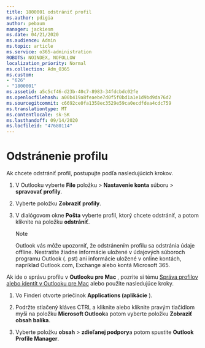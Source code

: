 ```yaml
---
title: 1800001 odstrániť profil
ms.author: pdigia
author: pebaum
manager: jackiesm
ms.date: 04/21/2020
ms.audience: Admin
ms.topic: article
ms.service: o365-administration
ROBOTS: NOINDEX, NOFOLLOW
localization_priority: Normal
ms.collection: Adm_O365
ms.custom:
- "626"
- "1800001"
ms.assetid: a5c5cf46-d23b-40c7-8983-34fdcbdc02fe
ms.openlocfilehash: a00b419a8feaebe7d0f5f0bd1a1e1d9bd9da76d2
ms.sourcegitcommit: c6692ce0fa1358ec3529e59ca0ecdfdea4cdc759
ms.translationtype: MT
ms.contentlocale: sk-SK
ms.lasthandoff: 09/14/2020
ms.locfileid: "47680114"
---
```

# <a name="delete-a-profile"></a>Odstránenie profilu

Ak chcete odstrániť profil, postupujte podľa nasledujúcich krokov.
  
1. V Outlooku vyberte **File** položku \> **Nastavenie konta** súboru \> **spravovať profily**.

2. Vyberte položku **Zobraziť profily**.

3. V dialógovom okne **Pošta** vyberte profil, ktorý chcete odstrániť, a potom kliknite na položku **odstrániť**.

    > [!NOTE]
    > Outlook vás môže upozorniť, že odstránením profilu sa odstránia údaje offline. Nestratíte žiadne informácie uložené v údajových súboroch programu Outlook (. pst) ani informácie uložené v online kontách, napríklad Outlook.com, Exchange alebo kontá Microsoft 365.
  
Ak ide o správu profilu v **Outlooku pre Mac** , pozrite si tému [Správa profilov alebo identít v Outlooku pre Mac](https://support.office.com/article/fed2a955-74df-4a24-bef6-78a426958c4c.aspx) alebo použite nasledujúce kroky.
  
1. Vo Finderi otvorte priečinok **Applications (aplikácie** ).

2. Podržte stlačený kláves CTRL a kliknite alebo kliknite pravým tlačidlom myši na položku **Microsoft Outlook**a potom vyberte položku **Zobraziť obsah balíka**.

3. Vyberte položku **obsah** \> **zdieľanej podpory**a potom spustite **Outlook Profile Manager**.
